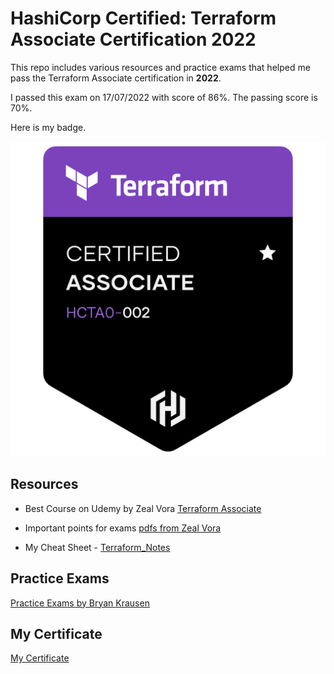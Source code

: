 # HashiCorp Certified: Terraform Associate Certification 2022

This repo includes various resources and practice exams that helped me pass the Terraform Associate certification in **2022**.

 I passed this exam on 17/07/2022 with score of 86%. The passing score is 70%.
 
 Here is my badge.

 ![terraform-associate-image](Certificate/hashicorp-certified-terraform-associate.png)

## Resources

- Best Course on Udemy by Zeal Vora [Terraform Associate](https://www.udemy.com/course/terraform-beginner-to-advanced/)

- Important points for exams [pdfs from Zeal Vora](UdemyCourse/Terraform+Imp+Pointers+Exams.pdf)
- My Cheat Sheet - [Terraform_Notes](terraform_notes.md)

## Practice Exams

[Practice Exams by Bryan Krausen](https://www.udemy.com/course/terraform-associate-practice-exam/)

## My Certificate

[My Certificate](https://github.com/vishal2505/terraform_certification/blob/master/Certificate/HashiCorp_Certified__Terraform_Associate_Badge20220720-46-15l0mtv.pdf)






